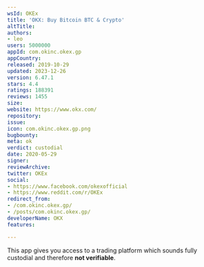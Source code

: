 ```yaml
---
wsId: OKEx
title: 'OKX: Buy Bitcoin BTC & Crypto'
altTitle: 
authors:
- leo
users: 5000000
appId: com.okinc.okex.gp
appCountry: 
released: 2019-10-29
updated: 2023-12-26
version: 6.47.1
stars: 4.4
ratings: 188391
reviews: 1455
size: 
website: https://www.okx.com/
repository: 
issue: 
icon: com.okinc.okex.gp.png
bugbounty: 
meta: ok
verdict: custodial
date: 2020-05-29
signer: 
reviewArchive: 
twitter: OKEx
social:
- https://www.facebook.com/okexofficial
- https://www.reddit.com/r/OKEx
redirect_from:
- /com.okinc.okex.gp/
- /posts/com.okinc.okex.gp/
developerName: OKX
features: 

---
```


This app gives you access to a trading platform which sounds fully custodial and
therefore **not verifiable**.
